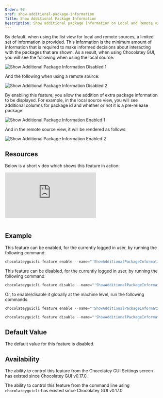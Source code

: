 ```yaml
---
Order: 90
xref: show-additional-package-information
Title: Show Additional Package Information
Description: Show additional package information on Local and Remote views
---
```


By default, when using the list view for local and remote sources, a limited set of information is provided.  This
information is the minimum amount of information that is required to make informed decisions about interacting with the
packages that are shown.  As a result, when using Chocolatey GUI, you will see the following when using the local
source:

![Show Additional Package Information Disabled 1](/assets/images/chocolatey-gui/feature_show_additional_package_information_disabled_1.png "Show Additional Package Information Disabled 1")

And the following when using a remote source:

![Show Additional Package Information Disabled 2](/assets/images/chocolatey-gui/feature_show_additional_package_information_disabled_2.png "Show Additional Package Information Disabled 2")

By enabling this feature, you allow the addition of extra package information to be displayed.  For example, in the
local source view, you will see additional columns for package id and whether or not it is a pre-release package:

![Show Additional Package Information Enabled 1](/assets/images/chocolatey-gui/feature_show_additional_package_information_enabled_1.png "Show Additional Package Information Enabled 1")

And in the remote source view, it will be rendered as follows:

![Show Additional Package Information Enabled 2](/assets/images/chocolatey-gui/feature_show_additional_package_information_enabled_2.png "Show Additional Package Information Enabled 2")

## Resources

Below is a short video which shows this feature in action:

<p>
<div class="ratio ratio-16x9">
    <iframe src="https://www.youtube.com/embed/qV9xoidr1sI?list=PL84yg23i9GBjAMY0OfHfn-MH4rviaccuc" frameborder="0" allow="autoplay; encrypted-media" allowfullscreen>
    </iframe>
</div>
<br>
</p>

## Example

This feature can be enabled, for the currently logged in user, by running the following command:

```powershell
chocolateyguicli feature enable --name="'ShowAdditionalPackageInformation'"
```

This feature can be disabled, for the currently logged in user, by running the following command:

```powershell
chocolateyguicli feature disable --name="'ShowAdditionalPackageInformation'"
```

Or, to enable/disable it globally at the machine level, run the following commands:

```powershell
chocolateyguicli feature enable --name="'ShowAdditionalPackageInformation'" --global

chocolateyguicli feature disable --name="'ShowAdditionalPackageInformation'" --global
```

## Default Value

The default value for this feature is disabled.

## Availability

The ability to control this feature from the Chocolatey GUI Settings screen has existed since Chocolatey GUI v0.17.0.

The ability to control this feature from the command line using `chocolateyguicli` has existed since Chocolatey GUI
v0.17.0.
